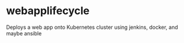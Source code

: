 # webapplifecycle
Deploys a web app onto Kubernetes cluster using jenkins, docker, and maybe ansible
